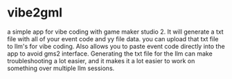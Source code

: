 # vibe2gml
a simple app for vibe coding with game maker studio 2. It will generate a txt file with all of your event code and yy file data. you can upload that txt file to llm's for vibe coding. Also allows you to paste event code directly into the app to avoid gms2 interface. Generating the txt file for the llm can make troubleshooting a lot easier, and it makes it a lot easier to work on something over multiple llm sessions.
